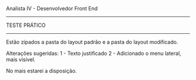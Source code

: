 Analista IV - Desenvolvedor Front End
_______________________________________________________________________________
TESTE PRÁTICO
_______________________________________________________________________________

Estão zipados a pasta do layout padrão e a pasta do layout modificado.

Alterações sugeridas:
  1 - Texto justificado
  2 - Adicionado o menu lateral, mais visível.
  
  No mais estarei a disposição.
